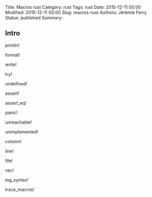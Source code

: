 Title: Macros rust
Category: rust
Tags: rust
Date: 2015-12-11 00:00
Modified: 2015-12-11 00:00
Slug: macros-rust
Authors: Jérémie Ferry
Status: published
Summary:

## Intro

println!

format!

write!

try!

undefined!

assert!

assert_eq!

panic!

unreachable!

unimplemented!

column!

line!

file!

vec!

log_syntax!

trace_macros!